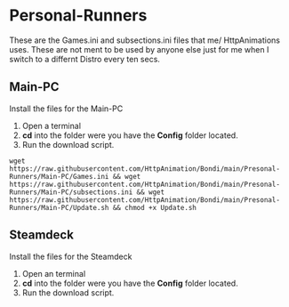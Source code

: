 # Personal-Runners
These are the Games.ini and subsections.ini files that me/ HttpAnimations uses. These are not ment to be used by anyone else just for me when I switch to a differnt Distro every ten secs.

## Main-PC
Install the files for the Main-PC
1) Open a terminal
2) **cd** into the folder were you have the **Config** folder located.
3) Run the download script.
```
wget https://raw.githubusercontent.com/HttpAnimation/Bondi/main/Presonal-Runners/Main-PC/Games.ini && wget https://raw.githubusercontent.com/HttpAnimation/Bondi/main/Presonal-Runners/Main-PC/subsections.ini && wget https://raw.githubusercontent.com/HttpAnimation/Bondi/main/Presonal-Runners/Main-PC/Update.sh && chmod +x Update.sh 
```

## Steamdeck
Install the files for the Steamdeck
1) Open an terminal
2) **cd** into the folder were you have the **Config** folder located.
3) Run the download script.
```

```